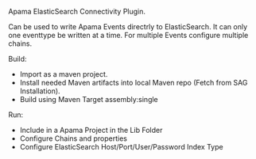 Apama ElasticSearch  Connectivity Plugin.

Can be used to write Apama Events directrly to ElasticSearch. It can only one eventtype be written at a time. For multiple Events configure multiple chains.

Build:

- Import as a maven project.
- Install needed Maven artifacts into local Maven repo (Fetch from SAG Installation).
- Build using Maven Target assembly:single

Run:
- Include in a Apama Project in the Lib Folder
- Configure Chains and properties 
- Configure ElasticSearch Host/Port/User/Password Index Type


